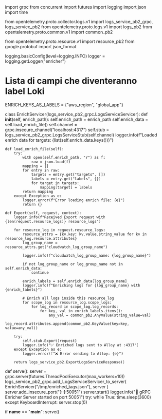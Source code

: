 import grpc
from concurrent import futures
import logging
import json
import time

from opentelemetry.proto.collector.logs.v1 import logs_service_pb2_grpc, logs_service_pb2
from opentelemetry.proto.logs.v1 import logs_pb2
from opentelemetry.proto.common.v1 import common_pb2

from opentelemetry.proto.resource.v1 import resource_pb2
from google.protobuf import json_format

logging.basicConfig(level=logging.INFO)
logger = logging.getLogger("enricher")

# Lista di campi che diventeranno label Loki
ENRICH_KEYS_AS_LABELS = {"aws_region", "global_app"}

class EnrichServicer(logs_service_pb2_grpc.LogsServiceServicer):
    def __init__(self, enrich_path):
        self.enrich_path = enrich_path
        self.enrich_data = self.load_enrich_file()
        self.channel = grpc.insecure_channel("localhost:4317")
        self.stub = logs_service_pb2_grpc.LogsServiceStub(self.channel)
        logger.info(f"Loaded enrich data for targets: {list(self.enrich_data.keys())}")

    def load_enrich_file(self):
        try:
            with open(self.enrich_path, "r") as f:
                raw = json.load(f)
            mapping = {}
            for entry in raw:
                targets = entry.get("targets", [])
                labels = entry.get("labels", {})
                for target in targets:
                    mapping[target] = labels
            return mapping
        except Exception as e:
            logger.error(f"Error loading enrich file: {e}")
            return {}

    def Export(self, request, context):
        logger.info(f"Received Export request with {len(request.resource_logs)} resource_logs")

        for resource_log in request.resource_logs:
            resource_attrs = {kv.key: kv.value.string_value for kv in resource_log.resource.attributes}
            log_group_name = resource_attrs.get("cloudwatch_log_group_name")

            logger.info(f"cloudwatch_log_group_name: {log_group_name}")

            if not log_group_name or log_group_name not in self.enrich_data:
                continue

            enrich_labels = self.enrich_data[log_group_name]
            logger.info(f"Enriching logs for {log_group_name} with {enrich_labels}")

            # Enrich all logs inside this resource_log
            for scope_log in resource_log.scope_logs:
                for log_record in scope_log.log_records:
                    for key, val in enrich_labels.items():
                        any_val = common_pb2.AnyValue(string_value=val)
                        log_record.attributes.append(common_pb2.KeyValue(key=key, value=any_val))

        try:
            self.stub.Export(request)
            logger.info("✅ Enriched logs sent to Alloy at :4317")
        except Exception as e:
            logger.error(f"❌ Error sending to Alloy: {e}")

        return logs_service_pb2.ExportLogsServiceResponse()

def serve():
    server = grpc.server(futures.ThreadPoolExecutor(max_workers=10))
    logs_service_pb2_grpc.add_LogsServiceServicer_to_server(
        EnrichServicer("/tmp/enriched_tags.json"),
        server
    )
    server.add_insecure_port("[::]:50051")
    server.start()
    logger.info("🚀 gRPC Enricher Server started on port 50051")
    try:
        while True:
            time.sleep(3600)
    except KeyboardInterrupt:
        server.stop(0)

if __name__ == "__main__":
    serve()
